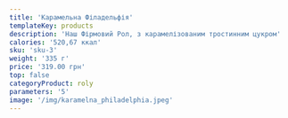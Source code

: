 ```yaml
---
title: 'Карамельна Філадельфія'
templateKey: products
description: 'Наш Фірмовий Рол, з карамелізованим тростинним цукром'
calories: '520,67 ккал'
sku: 'sku-3'
weight: '335 г'
price: '319.00 грн'
top: false
categoryProduct: roly
parameters: '5'
image: '/img/karamelna_philadelphia.jpeg'
---
```

